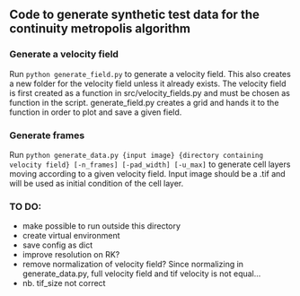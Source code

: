 ## Code to generate synthetic test data for the continuity metropolis algorithm

### Generate a velocity field
Run <code>python generate_field.py</code> to generate a velocity field. This also creates a new folder for the velocity field unless it already exists. The velocity field is first created as a function in src/velocity_fields.py and must be chosen as function in the script. generate_field.py creates a grid and hands it to the function in order to plot and save a given field.

### Generate frames
Run <code>python generate_data.py {input image} {directory containing velocity field} [-n_frames] [-pad_width] [-u_max]</code> to generate cell layers moving according to a given velocity field. Input image should be a .tif and will be used as initial condition of the cell layer.


### TO DO:
- make possible to run outside this directory
- create virtual environment
- save config as dict
- improve resolution on RK?
- remove normalization of velocity field? Since normalizing in generate_data.py, full velocity field and tif velocity is not equal...
- nb. tif_size not correct
